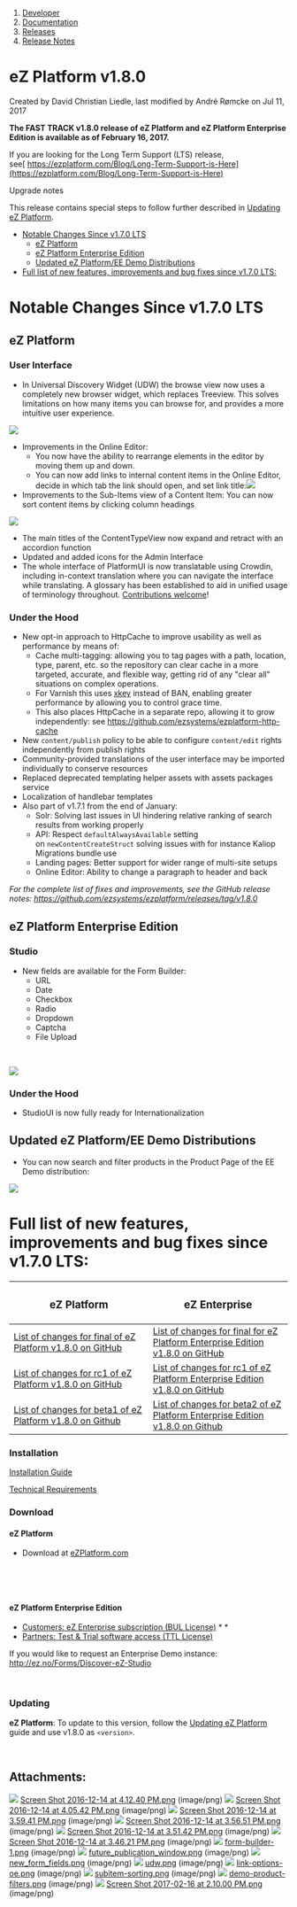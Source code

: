 1.  [Developer](index.html)
2.  [Documentation](Documentation_31429504.html)
3.  [Releases](Releases_31429534.html)
4.  [Release Notes](Release-Notes_32867905.html)

# eZ Platform v1.8.0 

Created by David Christian Liedle, last modified by André Rømcke on Jul 11, 2017

**The FAST TRACK v1.8.0 release of eZ Platform and eZ Platform Enterprise Edition is available as of February 16, 2017.**

If you are looking for the Long Term Support (LTS) release, see[ https://ezplatform.com/Blog/Long-Term-Support-is-Here](https://ezplatform.com/Blog/Long-Term-Support-is-Here)

Upgrade notes

This release contains special steps to follow further described in [Updating eZ Platform](Updating-eZ-Platform_31431770.html).

-   [Notable Changes Since v1.7.0 LTS](#eZPlatformv1.8.0-NotableChangesSincev1.7.0LTS)
    -   [eZ Platform](#eZPlatformv1.8.0-eZPlatform)
    -   [eZ Platform Enterprise Edition](#eZPlatformv1.8.0-eZPlatformEnterpriseEdition)
    -   [Updated eZ Platform/EE Demo Distributions](#eZPlatformv1.8.0-UpdatedeZPlatform/EEDemoDistributions)
-   [Full list of new features, improvements and bug fixes since v1.7.0 LTS:](#eZPlatformv1.8.0-Fulllistofnewfeatures,improvementsandbugfixessincev1.7.0LTS:)

# Notable Changes Since v1.7.0 LTS

## eZ Platform

### User Interface

-   In Universal Discovery Widget (UDW) the browse view now uses a completely new browser widget, which replaces Treeview. This solves limitations on how many items you can browse for, and provides a more intuitive user experience.

![](attachments/33555269/33555699.png)

-   Improvements in the Online Editor:
    -   You now have the ability to rearrange elements in the editor by moving them up and down.
    -   You can now add links to internal content items in the Online Editor, decide in which tab the link should open, and set link title:![](attachments/33555269/33555700.png)
-   Improvements to the Sub-Items view of a Content Item: You can now sort content items by clicking column headings

![](attachments/33555269/33555701.png)

-   The main titles of the ContentTypeView now expand and retract with an accordion function
-   Updated and added icons for the Admin Interface
-   The whole interface of PlatformUI is now translatable using Crowdin, including in-context translation where you can navigate the interface while translating. A glossary has been established to aid in unified usage of terminology throughout. [Contributions welcome](https://crowdin.com/project/ezplatform)!

### Under the Hood

-   New opt-in approach to HttpCache to improve usability as well as performance by means of:
    -   Cache multi-tagging: allowing you to tag pages with a path, location, type, parent, etc. so the repository can clear cache in a more targeted, accurate, and flexible way, getting rid of any "clear all" situations on complex operations.
    -   For Varnish this uses [xkey](https://github.com/varnish/varnish-modules/blob/master/docs/vmod_xkey.rst) instead of BAN, enabling greater performance by allowing you to control grace time.
    -   This also places HttpCache in a separate repo, allowing it to grow independently: see <https://github.com/ezsystems/ezplatform-http-cache>
-   New `content/publish` policy to be able to configure `content/edit` rights independently from publish rights
-   Community-provided translations of the user interface may be imported individually to conserve resources
-   Replaced deprecated templating helper assets with assets packages service
-   Localization of handlebar templates
-   Also part of v1.7.1 from the end of January:
    -   Solr: Solving last issues in UI hindering relative ranking of search results from working properly
    -   API: Respect `defaultAlwaysAvailable` setting on `newContentCreateStruct` solving issues with for instance Kaliop Migrations bundle use
    -   Landing pages: Better support for wider range of multi-site setups
    -   Online Editor: Ability to change a paragraph to header and back

 *For the complete list of fixes and improvements, see the GitHub release notes: <https://github.com/ezsystems/ezplatform/releases/tag/v1.8.0>*

## eZ Platform Enterprise Edition

### Studio

-   New fields are available for the Form Builder:
    -   URL
    -   Date
    -   Checkbox
    -   Radio
    -   Dropdown
    -   Captcha
    -   File Upload

 

![](attachments/33555269/33555813.png)

### Under the Hood

-   StudioUI is now fully ready for Internationalization

## Updated eZ Platform/EE Demo Distributions

-   You can now search and filter products in the Product Page of the EE Demo distribution:

![](attachments/33555269/33555702.png)

# Full list of new features, improvements and bug fixes since v1.7.0 LTS:

<table>
<colgroup>
<col width="50%" />
<col width="50%" />
</colgroup>
<thead>
<tr class="header">
<th><h3 id="eZPlatformv1.8.0-eZPlatform.1">eZ Platform</h3></th>
<th><h3 id="eZPlatformv1.8.0-eZEnterprise">eZ Enterprise</h3></th>
</tr>
</thead>
<tbody>
<tr class="odd">
<td><a href="https://github.com/ezsystems/ezplatform/releases/tag/v1.8.0" class="external-link">List of changes for final of eZ Platform v1.8.0 on GitHub</a></td>
<td><a href="https://github.com/ezsystems/ezstudio/releases/tag/v1.8.0" class="external-link">List of changes for final for eZ Platform Enterprise Edition v1.8.0 on <span>GitHub</span></a> <span> </span></td>
</tr>
<tr class="even">
<td><a href="https://github.com/ezsystems/ezplatform/releases/tag/v1.8.0-rc1" class="external-link">List of changes for rc1 of eZ Platform v1.8.0 on GitHub</a></td>
<td><span><a href="https://github.com/ezsystems/ezstudio/releases/tag/v1.8.0-rc1" class="external-link">List of changes for rc1 of eZ Platform Enterprise Edition v1.8.0 on GitHub</a><br />
</span></td>
</tr>
<tr class="odd">
<td><a href="https://github.com/ezsystems/ezplatform/releases/tag/v1.8.0-beta1" class="external-link">List of changes for beta1 of eZ Platform v1.8.0 on Github</a></td>
<td><a href="https://github.com/ezsystems/ezstudio/releases/tag/v1.8.0-beta2" class="external-link">List of changes for beta2 of eZ Platform Enterprise Edition v1.8.0 on Github</a></td>
</tr>
</tbody>
</table>

### Installation

[Installation Guide](https://doc.ez.no/display/DEVELOPER/Step+1%3A+Installation)

 [Technical Requirements](31429536.html)

### Download

#### eZ Platform

-   Download at [eZPlatform.com](http://ezplatform.com/#download)

 

 

#### eZ Platform Enterprise Edition

-   [Customers: eZ Enterprise subscription (BUL License)](https://support.ez.no/Downloads) *
    *
-   [Partners: Test & Trial software access (TTL License)](https://support.ez.no/Downloads)

If you would like to request an Enterprise Demo instance: <http://ez.no/Forms/Discover-eZ-Studio>

 

### Updating

**eZ Platform**: To update to this version, follow the [Updating eZ Platform](https://doc.ez.no/display/DEVELOPER/Updating+eZ+Platform) guide and use v1.8.0 as `<version>`.

 

## Attachments:

![](images/icons/bullet_blue.gif) [Screen Shot 2016-12-14 at 4.12.40 PM.png](attachments/33555269/33555261.png) (image/png)
![](images/icons/bullet_blue.gif) [Screen Shot 2016-12-14 at 4.05.42 PM.png](attachments/33555269/33555262.png) (image/png)
![](images/icons/bullet_blue.gif) [Screen Shot 2016-12-14 at 3.59.41 PM.png](attachments/33555269/33555263.png) (image/png)
![](images/icons/bullet_blue.gif) [Screen Shot 2016-12-14 at 3.56.51 PM.png](attachments/33555269/33555264.png) (image/png)
![](images/icons/bullet_blue.gif) [Screen Shot 2016-12-14 at 3.51.42 PM.png](attachments/33555269/33555265.png) (image/png)
![](images/icons/bullet_blue.gif) [Screen Shot 2016-12-14 at 3.46.21 PM.png](attachments/33555269/33555266.png) (image/png)
![](images/icons/bullet_blue.gif) [form-builder-1.png](attachments/33555269/33555267.png) (image/png)
![](images/icons/bullet_blue.gif) [future\_publication\_window.png](attachments/33555269/33555268.png) (image/png)
![](images/icons/bullet_blue.gif) [new\_form\_fields.png](attachments/33555269/33555482.png) (image/png)
![](images/icons/bullet_blue.gif) [udw.png](attachments/33555269/33555699.png) (image/png)
![](images/icons/bullet_blue.gif) [link-options-oe.png](attachments/33555269/33555700.png) (image/png)
![](images/icons/bullet_blue.gif) [subitem-sorting.png](attachments/33555269/33555701.png) (image/png)
![](images/icons/bullet_blue.gif) [demo-product-filters.png](attachments/33555269/33555702.png) (image/png)
![](images/icons/bullet_blue.gif) [Screen Shot 2017-02-16 at 2.10.00 PM.png](attachments/33555269/33555813.png) (image/png)






